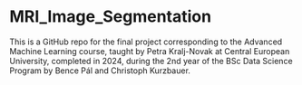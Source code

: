 # MRI_Image_Segmentation
This is a GitHub repo for the final project corresponding to the Advanced Machine Learning course, taught by Petra Kralj-Novak at Central European University, completed in 2024, during the 2nd year of the BSc Data Science Program by Bence Pál and Christoph Kurzbauer. 
